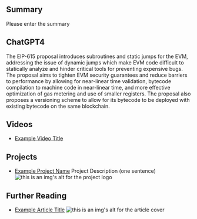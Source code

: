 ## Summary

Please enter the summary

## ChatGPT4

The EIP-615 proposal introduces subroutines and static jumps for the EVM, addressing the issue of dynamic jumps which make EVM code difficult to statically analyze and hinder critical tools for preventing expensive bugs. The proposal aims to tighten EVM security guarantees and reduce barriers to performance by allowing for near-linear time validation, bytecode compilation to machine code in near-linear time, and more effective optimization of gas metering and use of smaller registers. The proposal also proposes a versioning scheme to allow for its bytecode to be deployed with existing bytecode on the same blockchain.

## Videos

- [Example Video Title](https://www.youtube.com/watch?v=TDGq4aeevgY)

## Projects

- [Example Project Name](https://xxxx.xxx/xxxxx) Project Description (one sentence) ![this is an img's alt for the project logo](https://xxxx.xxx/project-logo.xxx)

## Further Reading

- [Example Article Title](https://xxxx.xxx/xxxxx) ![this is an img's alt for the article cover](https://xxxx.xxx/article-cover.xxx)
